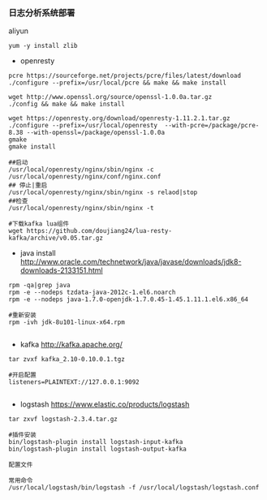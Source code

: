 ### 日志分析系统部署

aliyun
```
yum -y install zlib
```


- openresty
```
pcre https://sourceforge.net/projects/pcre/files/latest/download
./configure --prefix=/usr/local/pcre && make && make install

wget http://www.openssl.org/source/openssl-1.0.0a.tar.gz
./config && make && make install

wget https://openresty.org/download/openresty-1.11.2.1.tar.gz
./configure --prefix=/usr/local/openresty  --with-pcre=/package/pcre-8.38 --with-openssl=/package/openssl-1.0.0a
gmake
gmake install

##启动
/usr/local/openresty/nginx/sbin/nginx -c /usr/local/openresty/nginx/conf/nginx.conf
## 停止|重启
/usr/local/openresty/nginx/sbin/nginx -s relaod|stop
##检查
/usr/local/openresty/nginx/sbin/nginx -t

#下载kafka lua组件
wget https://github.com/doujiang24/lua-resty-kafka/archive/v0.05.tar.gz

```


- java install
http://www.oracle.com/technetwork/java/javase/downloads/jdk8-downloads-2133151.html
```
rpm -qa|grep java
rpm -e --nodeps tzdata-java-2012c-1.el6.noarch  
rpm -e --nodeps java-1.7.0-openjdk-1.7.0.45-1.45.1.11.1.el6.x86_64

#重新安装
rpm -ivh jdk-8u101-linux-x64.rpm


```


- kafka
http://kafka.apache.org/
```
tar zvxf kafka_2.10-0.10.0.1.tgz

#开启配置
listeners=PLAINTEXT://127.0.0.1:9092


```

- logstash
https://www.elastic.co/products/logstash
```
tar zxvf logstash-2.3.4.tar.gz

#插件安装
bin/logstash-plugin install logstash-input-kafka
bin/logstash-plugin install logstash-output-kafka

配置文件

常用命令
/usr/local/logstash/bin/logstash -f /usr/local/logstash/logstash.conf


```